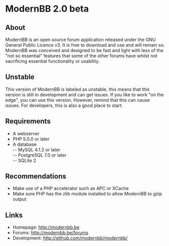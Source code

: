 ModernBB 2.0 beta
=================

## About
ModernBB is an open source forum application released under the GNU General Public Licence v3. It is free to download and use and will remain so. ModernBB was conceived and designed to be fast and light with less of the "not so essential" features that some of the other forums have whilst not sacrificing essential functionality or usability.

## Unstable
This version of ModernBB is labeled as unstable, this means that this version is still in development and can get issues. If you like to work "on the edge", you can use this version. However, remind that this can cause issues. For developers, this is also a good place to start.

## Requirements
 - A webserver
 - PHP 5.0.0 or later
 - A database <br />
 -- MySQL 4.1.2 or later <br />
 -- PostgreSQL 7.0 or later <br />
 -- SQLite 2

## Recommendations
 - Make use of a PHP accelerator such as APC or XCache
 - Make sure PHP has the zlib module installed to allow ModernBB to gzip output

## Links
 - Homepage: http://modernbb.be
 - Forums: http://modernbb.be/forums
 - Development: http://github.com/modernbb/modernbb/
